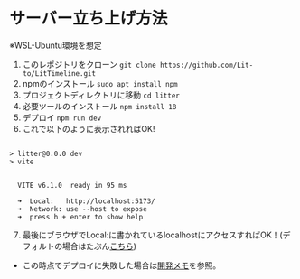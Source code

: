 # サーバー立ち上げ方法
※WSL-Ubuntu環境を想定

1.  このレポジトリをクローン ``git clone https://github.com/Lit-to/LitTimeline.git``
2.  npmのインストール ``sudo apt install npm``
3.  プロジェクトディレクトリに移動 ``cd litter``
4.  必要ツールのインストール ``npm install 18``
5.  デプロイ ``npm run dev``
6.  これで以下のように表示されればOK!
```

> litter@0.0.0 dev
> vite


  VITE v6.1.0  ready in 95 ms

  ➜  Local:   http://localhost:5173/
  ➜  Network: use --host to expose
  ➜  press h + enter to show help
```
7.  最後にブラウザでLocal:に書かれているlocalhostにアクセスすればOK！(デフォルトの場合はたぶん[こちら]( http://localhost:5173 ))

-   この時点でデプロイに失敗した場合は[開発メモ](/note.md)を参照。



